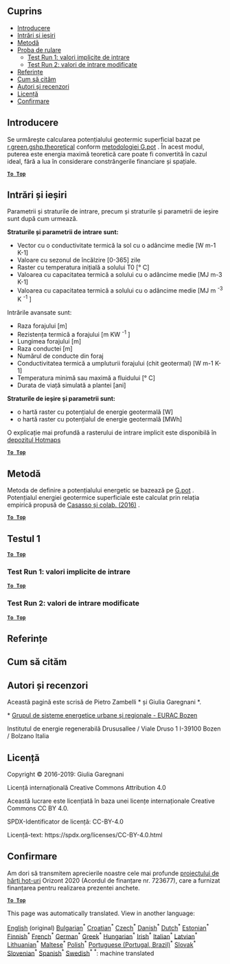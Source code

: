 <h2> Cuprins </h2><ul><li> <a href="#introduction">Introducere</a> </li><li> <a href="#inputs-and-outputs">Intrări și ieșiri</a> </li><li> <a href="#method">Metodă</a> </li><li> <a href="#sample-run">Proba de rulare</a> <ul><li> <a href="#test-run-1-default-input-values">Test Run 1: valori implicite de intrare</a> </li><li> <a href="#test-run-2-modified-input-values">Test Run 2: valori de intrare modificate</a> </li></ul></li><li> <a href="#references">Referințe</a> </li><li> <a href="#how-to-cite">Cum să cităm</a> </li><li> <a href="#authors-and-reviewers">Autori și recenzori</a> </li><li> <a href="#license">Licență</a> </li><li> <a href="#acknowledgement">Confirmare</a> </li></ul><h2> Introducere </h2><p> Se urmărește calcularea potențialului geotermic superficial bazat pe <a href="https://grass.osgeo.org/grass76/manuals/addons/r.green.gshp.theoretical.html">r.green.gshp.theoretical</a> conform <a href="https://www.sciencedirect.com/science/article/pii/S0360544216303358">metodologiei G.pot</a> . În acest modul, puterea este energia maximă teoretică care poate fi convertită în cazul ideal, fără a lua în considerare constrângerile financiare și spațiale. </p><p><ins> <code><strong><a href="#table-of-contents">To Top</a></strong></code> </ins> </p><h2> Intrări și ieșiri </h2><p> Parametrii și straturile de intrare, precum și straturile și parametrii de ieșire sunt după cum urmează. </p><p> <strong>Straturile și parametrii de intrare sunt:</strong> </p><ul><li> Vector cu o conductivitate termică la sol cu o adâncime medie [W m-1 K-1] </li><li> Valoare cu sezonul de încălzire [0-365] zile </li><li> Raster cu temperatura inițială a solului T0 [° C] </li><li> Valoarea cu capacitatea termică a solului cu o adâncime medie [MJ m-3 K-1] </li><li> Valoarea cu capacitatea termică a solului cu o adâncime medie [MJ m <sup>-3</sup> K <sup>-1</sup> ] </li></ul><p> Intrările avansate sunt: </p><ul><li> Raza forajului [m] </li><li> Rezistența termică a forajului [m KW <sup>-1</sup> ] </li><li> Lungimea forajului [m] </li><li> Raza conductei [m] </li><li> Numărul de conducte din foraj </li><li> Conductivitatea termică a umpluturii forajului (chit geotermal) [W m-1 K-1] </li><li> Temperatura minimă sau maximă a fluidului [° C] </li><li> Durata de viață simulată a plantei [ani] </li></ul><p> <strong>Straturile de ieșire și parametrii sunt:</strong> </p><ul><li> o hartă raster cu potențialul de energie geotermală [W] </li><li> o hartă raster cu potențialul de energie geotermală [MWh] </li></ul><p> O explicație mai profundă a rasterului de intrare implicit este disponibilă în <a href="https://gitlab.com/hotmaps/potential/potential_geothermal_raster">depozitul Hotmaps</a> </p><p><ins> <code><strong><a href="#table-of-contents">To Top</a></strong></code> </ins> </p><h2> Metodă </h2><p> Metoda de definire a potențialului energetic se bazează pe <a href="https://www.sciencedirect.com/science/article/pii/S0360544216303358">G.pot</a> . Potențialul energiei geotermice superficiale este calculat prin relația empirică propusă de <a href="https://www.sciencedirect.com/science/article/pii/S0360544216303358">Casasso și colab. (2016)</a> . </p><p><ins> <code><strong><a href="#table-of-contents">To Top</a></strong></code> </ins> </p><h2> Testul 1 </h2><p><ins> <code><strong><a href="#table-of-contents">To Top</a></strong></code> </ins> </p><h3> Test Run 1: valori implicite de intrare </h3><p><ins> <code><strong><a href="#table-of-contents">To Top</a></strong></code> </ins> </p><h3> Test Run 2: valori de intrare modificate </h3><p><ins> <code><strong><a href="#table-of-contents">To Top</a></strong></code> </ins> </p><h2> Referințe </h2><h2> Cum să cităm </h2><h2> Autori și recenzori </h2><p> Această pagină este scrisă de Pietro Zambelli * și Giulia Garegnani *. </p><p> * <a href="http://www.eurac.edu/en/research/technologies/renewableenergy/researchfields/Pages/Energy-strategies-and-planning.aspx">Grupul de sisteme energetice urbane și regionale - EURAC Bozen</a> </p><p> Institutul de energie regenerabilă Drususallee / Viale Druso 1 I-39100 Bozen / Bolzano Italia </p><h2> Licență </h2><p> Copyright © 2016-2019: Giulia Garegnani </p><p> Licență internațională Creative Commons Attribution 4.0 </p><p> Această lucrare este licențiată în baza unei licențe internaționale Creative Commons CC BY 4.0. </p><p> SPDX-Identificator de licență: CC-BY-4.0 </p><p> Licență-text: https://spdx.org/licenses/CC-BY-4.0.html </p><h2> Confirmare </h2><p> Am dori să transmitem aprecierile noastre cele mai profunde <a href="https://www.hotmaps-project.eu">proiectului de hărți hot-uri</a> Orizont 2020 (Acordul de finanțare nr. 723677), care a furnizat finanțarea pentru realizarea prezentei anchete. </p><p><ins> <code><strong><a href="#table-of-contents">To Top</a></strong></code> </ins> </p>

This page was automatically translated. View in another language:

[English](en-CM-Shallow-geothermal-potential) (original) [Bulgarian](bg-CM-Shallow-geothermal-potential)<sup>\*</sup> [Croatian](hr-CM-Shallow-geothermal-potential)<sup>\*</sup> [Czech](cs-CM-Shallow-geothermal-potential)<sup>\*</sup> [Danish](da-CM-Shallow-geothermal-potential)<sup>\*</sup> [Dutch](nl-CM-Shallow-geothermal-potential)<sup>\*</sup> [Estonian](et-CM-Shallow-geothermal-potential)<sup>\*</sup> [Finnish](fi-CM-Shallow-geothermal-potential)<sup>\*</sup> [French](fr-CM-Shallow-geothermal-potential)<sup>\*</sup> [German](de-CM-Shallow-geothermal-potential)<sup>\*</sup> [Greek](el-CM-Shallow-geothermal-potential)<sup>\*</sup> [Hungarian](hu-CM-Shallow-geothermal-potential)<sup>\*</sup> [Irish](ga-CM-Shallow-geothermal-potential)<sup>\*</sup> [Italian](it-CM-Shallow-geothermal-potential)<sup>\*</sup> [Latvian](lv-CM-Shallow-geothermal-potential)<sup>\*</sup> [Lithuanian](lt-CM-Shallow-geothermal-potential)<sup>\*</sup> [Maltese](mt-CM-Shallow-geothermal-potential)<sup>\*</sup> [Polish](pl-CM-Shallow-geothermal-potential)<sup>\*</sup> [Portuguese (Portugal, Brazil)](pt-CM-Shallow-geothermal-potential)<sup>\*</sup>  [Slovak](sk-CM-Shallow-geothermal-potential)<sup>\*</sup> [Slovenian](sl-CM-Shallow-geothermal-potential)<sup>\*</sup> [Spanish](es-CM-Shallow-geothermal-potential)<sup>\*</sup> [Swedish](sv-CM-Shallow-geothermal-potential)<sup>\*</sup>
<sup>\*</sup>: machine translated
